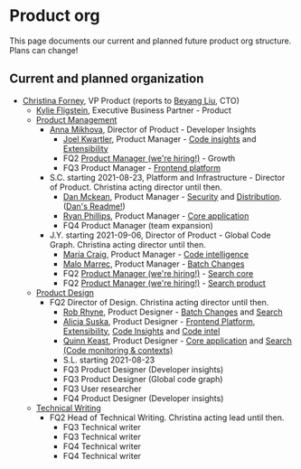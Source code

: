 # Product org

This page documents our current and planned future product org structure. Plans can change!

## Current and planned organization

- [Christina Forney](../company/team/index.md#christina-forney-she-her), VP Product (reports to [Beyang Liu](index.md#beyang-liu), CTO)
  - [Kylie Fligstein](../company/team/index.md#kylie-fligstein-she-her), Executive Business Partner - Product
  - [Product Management](roles/index.md#product-manager)
    - [Anna Mikhova](../company/team/index.md#coming-soon), Director of Product - Developer Insights
      - [Joel Kwartler](../company/team/index.md#joel-kwartler-he-him), Product Manager - [Code insights](../engineering/developer-insights/code-insights/index.md) and [Extensibility](../engineering/developer-insights/extensibility/index.md)
      - FQ2 [Product Manager (we're hiring!)](https://boards.greenhouse.io/sourcegraph91/jobs/4013259004) - Growth
      - FQ3 Product Manager - [Frontend platform](../engineering/developer-insights/frontend-platform/index.md)
    - S.C. starting 2021-08-23, Platform and Infrastructure - Director of Product. Christina acting director until then.
      - [Dan Mckean](../company/team/index.md##dan-mckean-he-him), Product Manager - [Security](../engineering/security/index.md) and [Distribution](../engineering/distribution/index.md). ([Dan's Readme!](dan-mckean-readme.md))
      - [Ryan Phillips](https://about.sourcegraph.com/handbook/company/team#ryan-phillips-he-him), Product Manager - [Core application](../engineering/core-application/index.md)
      - FQ4 Product Manager (team expansion)
    - J.Y. starting 2021-09-06, Director of Product - Global Code Graph. Christina acting director until then.
      - [María Craig](../company/team/index.md#maría-craig-she-her), Product Manager - [Code intelligence](../engineering/code-intelligence/index.md)
      - [Malo Marrec](../company/team/index.md#malo-marrec-he-him), Product Manager - [Batch Changes](../engineering/batch-changes/index.md)
      - FQ2 [Product Manager (we're hiring!)](https://boards.greenhouse.io/sourcegraph91/jobs/4013257004) - [Search core](../engineering/search/core.md)
      - FQ2 [Product Manager (we're hiring!)](https://boards.greenhouse.io/sourcegraph91/jobs/4003912004) - [Search product](../engineering/search/product.md)
  - [Product Design](roles/index.md#product-designer)
    - FQ2 Director of Design. Christina acting director until then.
      - [Rob Rhyne](../company/team/index.md#rob-rhyne), Product Designer - [Batch Changes](../engineering/batch-changes/index.md) and [Search](../engineering/search/index.md)
      - [Alicja Suska](../company/team/index.md#alicja-suska-she-her), Product Designer - [Frontend Platform](../engineering/developer-insights/frontend-platform/index.md), [Extensibility](../engineering/developer-insights/extensibility/index.md), [Code Insights](../engineering/developer-insights/code-insights/index.md) and [Code intel](../engineering/code-intelligence/index.md)
      - [Quinn Keast](../company/team/index.md#quinn-keast-he-him), Product Designer - [Core application](../engineering/core-application/index.md) and [Search (Code monitoring & contexts)](../engineering/search/index.md)
      - S.L. starting 2021-08-23
      - FQ3 Product Designer (Developer insights)
      - FQ3 Product Designer (Global code graph)
      - FQ3 User researcher
      - FQ4 Product Designer (Developer insights)
  - [Technical Writing](roles/index.md#technical-writer)
    - FQ2 Head of Technical Writing. Christina acting lead until then.
      - FQ3 Technical writer
      - FQ3 Technical writer
      - FQ4 Technical writer
      - FQ4 Technical writer
